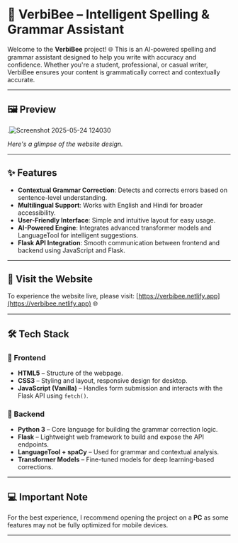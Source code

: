 # 🐝 VerbiBee – Intelligent Spelling & Grammar Assistant

Welcome to the **VerbiBee** project! 🌐 This is an AI-powered spelling and grammar assistant designed to help you write with accuracy and confidence. Whether you're a student, professional, or casual writer, VerbiBee ensures your content is grammatically correct and contextually accurate.

---

## 🖼️ Preview
.![Screenshot 2025-05-24 124030](https://github.com/user-attachments/assets/a058dab7-c8b5-440a-b8e3-b63ac3abe089)


*Here's a glimpse of the website design.*

---

## ✨ Features

- **Contextual Grammar Correction**: Detects and corrects errors based on sentence-level understanding.
- **Multilingual Support**: Works with English and Hindi for broader accessibility.
- **User-Friendly Interface**: Simple and intuitive layout for easy usage.
- **AI-Powered Engine**: Integrates advanced transformer models and LanguageTool for intelligent suggestions.
- **Flask API Integration**: Smooth communication between frontend and backend using JavaScript and Flask.

---

## 🔗 Visit the Website

To experience the website live, please visit: [https://verbibee.netlify.app](https://verbibee.netlify.app) 🌐

---

## 🛠️ Tech Stack

### 🔹 Frontend

- **HTML5** – Structure of the webpage.
- **CSS3** – Styling and layout, responsive design for desktop.
- **JavaScript (Vanilla)** – Handles form submission and interacts with the Flask API using `fetch()`.

### 🔹 Backend

- **Python 3** – Core language for building the grammar correction logic.
- **Flask** – Lightweight web framework to build and expose the API endpoints.
- **LanguageTool + spaCy** – Used for grammar and contextual analysis.
- **Transformer Models** – Fine-tuned models for deep learning-based corrections.

---

## 💻 Important Note

For the best experience, I recommend opening the project on a **PC** as some features may not be fully optimized for mobile devices.

---

